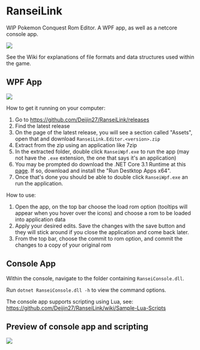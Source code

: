 # RanseiLink

WIP Pokemon Conquest Rom Editor. A WPF app, as well as a netcore console app.

![](https://i.imgur.com/0WpMBxe.png)

See the Wiki for explanations of file formats and data structures used within the game.

## WPF App

![](https://i.imgur.com/m78JNff.png)

How to get it running on your computer:

1. Go to https://github.com/Deijin27/RanseiLink/releases
2. Find the latest release
3. On the page of the latest release, you will see a section called "Assets", open that and download `RanseiLink.Editor.<version>.zip`
4. Extract from the zip using an application like 7zip
5. In the extracted folder, double click `RanseiWpf.exe` to run the app (may not have the `.exe` extension, the one that says it's an application)
6. You may be prompted do download the .NET Core 3.1 Runtime at this [page](https://dotnet.microsoft.com/download/dotnet/3.1/runtime?utm_source=getdotnetcore&utm_medium=referral). If so, download and install the "Run Destktop Apps x64".
7. Once that's done you should be able to double click `RanseiWpf.exe` an run the application.

How to use:

1. Open the app, on the top bar choose the load rom option (tooltips will appear when you hover over the icons) and choose a rom to be loaded into application data
2. Apply your desired edits. Save the changes with the save button and they will stick around if you close the application and come back later.
3. From the top bar, choose the commit to rom option, and commit the changes to a copy of your original rom

## Console App

Within the console, navigate to the folder containing `RanseiConsole.dll`.

Run `dotnet RanseiConsole.dll -h` to view the command options.

The console app supports scripting using Lua, see: https://github.com/Deijin27/RanseiLink/wiki/Sample-Lua-Scripts

## Preview of console app and scripting

![](https://i.imgur.com/RpHVEgM.png)
